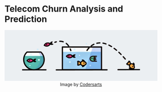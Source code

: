 # Telecom Churn Analysis and Prediction

<p align="center">
  <img src="Images/banner.jpeg" width="1024" height="auto">
  <br>
  Image by <a href="https://www.codersarts.com/">Codersarts</a>
</p>

